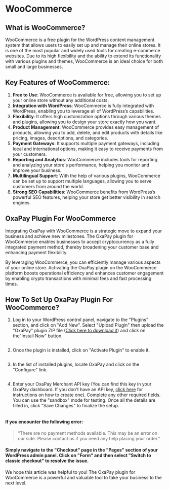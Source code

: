 # WooCommerce

## What is WooCommerce?

WooCommerce is a free plugin for the WordPress content management system that allows users to easily set up and manage their online stores. It is one of the most popular and widely used tools for creating e-commerce websites. Due to its high flexibility and the ability to extend its functionality with various plugins and themes, WooCommerce is an ideal choice for both small and large businesses.

## Key Features of WooCommerce:

1. **Free to Use**: WooCommerce is available for free, allowing you to set up your online store without any additional costs.
2. **Integration with WordPress**: WooCommerce is fully integrated with WordPress, enabling you to leverage all of WordPress’s capabilities.
3. **Flexibility**: It offers high customization options through various themes and plugins, allowing you to design your store exactly how you want.
4. **Product Management**: WooCommerce provides easy management of products, allowing you to add, delete, and edit products with details like pricing, images, descriptions, and categories.
5. **Payment Gateways**: It supports multiple payment gateways, including local and international options, making it easy to receive payments from your customers.
6. **Reporting and Analytics**: WooCommerce includes tools for reporting and analyzing your store's performance, helping you monitor and improve your business.
7. **Multilingual Support**: With the help of various plugins, WooCommerce can be set up to support multiple languages, allowing you to serve customers from around the world.
8. **Strong SEO Capabilities**: WooCommerce benefits from WordPress’s powerful SEO features, helping your store get better visibility in search engines.

## OxaPay Plugin For WooCommerce

Integrating OxaPay with WooCommerce is a strategic move to expand your business and achieve new milestones. The OxaPay plugin for WooCommerce enables businesses to accept cryptocurrency as a fully integrated payment method, thereby broadening your customer base and enhancing payment flexibility.

By leveraging WooCommerce, you can efficiently manage various aspects of your online store. Activating the OxaPay plugin on the WooCommerce platform boosts operational efficiency and enhances customer engagement by enabling crypto transactions with minimal fees and fast processing times.

## How To Set Up OxaPay Plugin For WooCommerce?

1. Log in to your WordPress control panel, navigate to the "Plugins" section, and click on "Add New". Select "Upload Plugin" then upload the "OxaPay" plugin ZIP file ([Click here to download it](https://downloads.wordpress.org/plugin/oxapay.1.0.0.zip)) and click on the"Install Now" button.

<figure><img src="https://content.gitbook.com/content/0cdQgWk1yvwE7MR49PSn/blobs/wMM2x0Wgkjes9zqzNfDF/Screenshot%20(1183).png" alt=""><figcaption></figcaption></figure>

2. Once the plugin is installed, click on "Activate Plugin" to enable it.

<figure><img src="https://content.gitbook.com/content/0cdQgWk1yvwE7MR49PSn/blobs/Dcb0bx5LiQQTUUfPoH2T/Screenshot%20(1185).png" alt=""><figcaption></figcaption></figure>

3. In the list of installed plugins, locate OxaPay and click on the "Configure" link.

<figure><img src="https://content.gitbook.com/content/0cdQgWk1yvwE7MR49PSn/blobs/pK81LUpMfc61L8eEReYq/Screenshot%20(1186).png" alt=""><figcaption></figcaption></figure>

4. Enter your OxaPay Merchant API key (You can find this key in your OxaPay dashboard. If you don't have an API key, [click here](https://docs.oxapay.com/introduction/integrations/merchant-service) for instructions on how to create one). Complete any other required fields. You can use the "sandbox" mode for testing. Once all the details are filled in, click "Save Changes" to finalize the setup.

<figure><img src="https://content.gitbook.com/content/0cdQgWk1yvwE7MR49PSn/blobs/Tjd6VpgYB4LdHu0XCV9G/Screenshot%20(1211).png" alt=""><figcaption></figcaption></figure>

#### If you encounter the following error:

> “There are no payment methods available. This may be an error on our side. Please contact us if you need any help placing your order.”

#### Simply navigate to the "Checkout" page in the "Pages" section of your WordPress admin panel. Click on "Form" and then select "Switch to classic checkout" to resolve the issue.

We hope this article was helpful to you! The OxaPay plugin for WooCommerce is a powerful and valuable tool to take your business to the next level.
